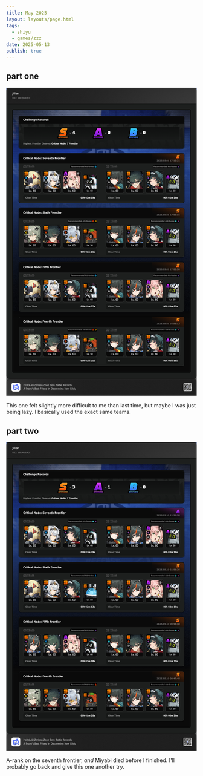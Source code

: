 ```yaml
---
title: May 2025
layout: layouts/page.html
tags:
  - shiyu
  - games/zzz
date: 2025-05-13
publish: true
---
```

## part one
![Shiyu Defense Overview](./photos/05-25_shiyu.png)

This one felt slightly more difficult to me than last time, but maybe I was just being lazy. I basically used the exact same teams.

## part two
![Shiyu Defense Overview](./photos/05-25-2_shiyu.png)

A-rank on the seventh frontier, *and* Miyabi died before I finished. I'll probably go back and give this one another try.